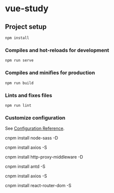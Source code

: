 # vue-study

## Project setup
```
npm install
```

### Compiles and hot-reloads for development
```
npm run serve
```

### Compiles and minifies for production
```
npm run build
```

### Lints and fixes files
```
npm run lint
```

### Customize configuration
See [Configuration Reference](https://cli.vuejs.org/config/).

cnpm install node-sass -D

cnpm install axios -S

cnpm install http-proxy-middleware -D

cnpm install antd -S

cnpm install axios -S

cnpm install react-router-dom -S
